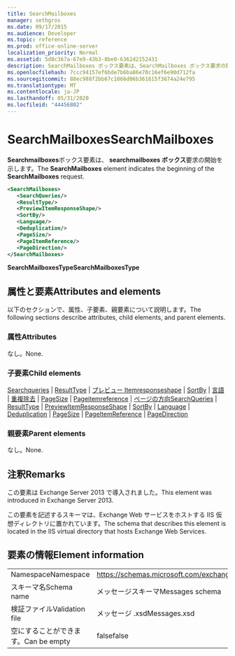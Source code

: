 ```yaml
---
title: SearchMailboxes
manager: sethgros
ms.date: 09/17/2015
ms.audience: Developer
ms.topic: reference
ms.prod: office-online-server
localization_priority: Normal
ms.assetid: 5d8c367a-67e9-43b3-8be0-6362d2152431
description: SearchMailboxes ボックス要素は、SearchMailboxes ボックス要求の開始を示します。
ms.openlocfilehash: 7ccc94157ef6bde7b6ba86e70c16ef6e90d712fa
ms.sourcegitcommit: 88ec988f2bb67c1866d06b361615f3674a24e795
ms.translationtype: MT
ms.contentlocale: ja-JP
ms.lasthandoff: 05/31/2020
ms.locfileid: "44456802"
---
```

# <a name="searchmailboxes"></a><span data-ttu-id="79aa0-103">SearchMailboxes</span><span class="sxs-lookup"><span data-stu-id="79aa0-103">SearchMailboxes</span></span>

<span data-ttu-id="79aa0-104">**Searchmailboxes**ボックス要素は、 **searchmailboxes ボックス**要求の開始を示します。</span><span class="sxs-lookup"><span data-stu-id="79aa0-104">The **SearchMailboxes** element indicates the beginning of the **SearchMailboxes** request.</span></span> 
  
```XML
<SearchMailboxes>
   <SearchQueries/>
   <ResultType/>
   <PreviewItemResponseShape/>
   <SortBy/>
   <Language/>
   <Deduplication/>
   <PageSize/>
   <PageItemReference/>
   <PageDirection/>
</SearchMailboxes>
```

 <span data-ttu-id="79aa0-105">**SearchMailboxesType**</span><span class="sxs-lookup"><span data-stu-id="79aa0-105">**SearchMailboxesType**</span></span>
## <a name="attributes-and-elements"></a><span data-ttu-id="79aa0-106">属性と要素</span><span class="sxs-lookup"><span data-stu-id="79aa0-106">Attributes and elements</span></span>

<span data-ttu-id="79aa0-107">以下のセクションで、属性、子要素、親要素について説明します。</span><span class="sxs-lookup"><span data-stu-id="79aa0-107">The following sections describe attributes, child elements, and parent elements.</span></span>
  
### <a name="attributes"></a><span data-ttu-id="79aa0-108">属性</span><span class="sxs-lookup"><span data-stu-id="79aa0-108">Attributes</span></span>

<span data-ttu-id="79aa0-109">なし。</span><span class="sxs-lookup"><span data-stu-id="79aa0-109">None.</span></span>
  
### <a name="child-elements"></a><span data-ttu-id="79aa0-110">子要素</span><span class="sxs-lookup"><span data-stu-id="79aa0-110">Child elements</span></span>

<span data-ttu-id="79aa0-111">[Searchqueries](searchqueries.md)  | [ResultType](resulttype.md)  | [プレビュー Itemresponseshape](previewitemresponseshape.md)  | [SortBy](sortby.md)  | [言語](language.md)  | [重複除去](deduplication.md)  | [PageSize](pagesize.md)  | [Pageitemreference](pageitemreference.md)  | [ページの方向](pagedirection.md)</span><span class="sxs-lookup"><span data-stu-id="79aa0-111">[SearchQueries](searchqueries.md) | [ResultType](resulttype.md) | [PreviewItemResponseShape](previewitemresponseshape.md) | [SortBy](sortby.md) | [Language](language.md) | [Deduplication](deduplication.md) | [PageSize](pagesize.md) | [PageItemReference](pageitemreference.md) | [PageDirection](pagedirection.md)</span></span>
  
### <a name="parent-elements"></a><span data-ttu-id="79aa0-112">親要素</span><span class="sxs-lookup"><span data-stu-id="79aa0-112">Parent elements</span></span>

<span data-ttu-id="79aa0-113">なし。</span><span class="sxs-lookup"><span data-stu-id="79aa0-113">None.</span></span>
  
## <a name="remarks"></a><span data-ttu-id="79aa0-114">注釈</span><span class="sxs-lookup"><span data-stu-id="79aa0-114">Remarks</span></span>

<span data-ttu-id="79aa0-115">この要素は Exchange Server 2013 で導入されました。</span><span class="sxs-lookup"><span data-stu-id="79aa0-115">This element was introduced in Exchange Server 2013.</span></span>
  
<span data-ttu-id="79aa0-116">この要素を記述するスキーマは、Exchange Web サービスをホストする IIS 仮想ディレクトリに置かれています。</span><span class="sxs-lookup"><span data-stu-id="79aa0-116">The schema that describes this element is located in the IIS virtual directory that hosts Exchange Web Services.</span></span>
  
## <a name="element-information"></a><span data-ttu-id="79aa0-117">要素の情報</span><span class="sxs-lookup"><span data-stu-id="79aa0-117">Element information</span></span>

|||
|:-----|:-----|
|<span data-ttu-id="79aa0-118">Namespace</span><span class="sxs-lookup"><span data-stu-id="79aa0-118">Namespace</span></span>  <br/> |https://schemas.microsoft.com/exchange/services/2006/messages  <br/> |
|<span data-ttu-id="79aa0-119">スキーマ名</span><span class="sxs-lookup"><span data-stu-id="79aa0-119">Schema name</span></span>  <br/> |<span data-ttu-id="79aa0-120">メッセージスキーマ</span><span class="sxs-lookup"><span data-stu-id="79aa0-120">Messages schema</span></span>  <br/> |
|<span data-ttu-id="79aa0-121">検証ファイル</span><span class="sxs-lookup"><span data-stu-id="79aa0-121">Validation file</span></span>  <br/> |<span data-ttu-id="79aa0-122">メッセージ .xsd</span><span class="sxs-lookup"><span data-stu-id="79aa0-122">Messages.xsd</span></span>  <br/> |
|<span data-ttu-id="79aa0-123">空にすることができます。</span><span class="sxs-lookup"><span data-stu-id="79aa0-123">Can be empty</span></span>  <br/> |<span data-ttu-id="79aa0-124">false</span><span class="sxs-lookup"><span data-stu-id="79aa0-124">false</span></span>  <br/> |
   

